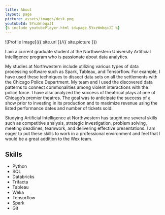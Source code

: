 ```yaml
---
title: About
layout: page
picture: assets/images/desk.png
youtubeId: 5YxzWnbqaJI
{% include youtubePlayer.html id=page.5YxzWnbqaJI %}
---
```



![Profile Image]({{ site.url }}/{{ site.picture }})
<p>I am a current graduate student at the Northwestern University Artificial Intelligence program who is passionate about data analytics.  </p>

<p>My studies at Northwestern include utilizing various types of data processing software such as Spark, Tableau, and Tensorflow. For example, I have used these techniques to dissect data sets on all the settlements with the Chicago Police Department. My team and I used the discovered data patterns to connect commonalities among violent interactions with the police force. I have also analyzed the success of theatrical plays at one of Chicago’s premier theatres. The goal was to anticipate the success of a show prior to investing in its production and to maximize revenue using the listed performance dates and number of tickets sold.</p>

<p>Studying Artificial Intelligence at Northwestern has taught me several skills such as competitive analysis, strategic investigation, problem solving, meeting deadlines, teamwork, and delivering effective presentations.  I am eager to put these skills to work in a professional environment and feel that I would be a great addition to the Wex team.
</p>

<h2>Skills</h2>

<ul class="skill-list">
	<li>Python</li>
	<li>SQL</li>
	<li>Databricks</li>
	<li>Trifacta</li>
	<li>Tableau</li>
	<li>Weka</li>
	<li>Tensorflow</li>
	<li>Spark</li>
	<li>Git</li>
</ul>

